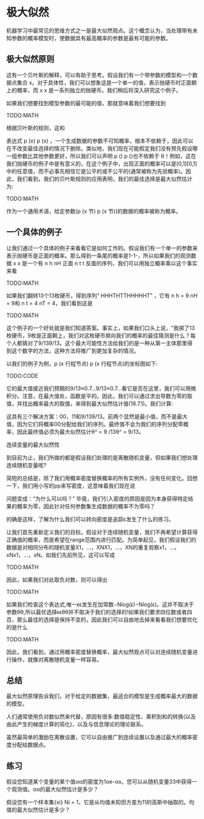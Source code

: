 

<!--
 * @version:
 * @Author:  StevenJokess https://github.com/StevenJokess
 * @Date: 2020-07-25 17:45:41
 * @LastEditors:  StevenJokess https://github.com/StevenJokess
 * @LastEditTime: 2020-07-25 18:55:03
 * @Description:translate by machine half
 * @TODO::
 * @Reference:http://preview.d2l.ai/d2l-en/master/chapter_appendix-mathematics-for-deep-learning/maximum-likelihood.html
-->

# 极大似然

机器学习中最常见的思维方式之一是最大似然观点。这个概念认为，当处理带有未知参数的概率模型时，使数据具有最高概率的参数是最有可能的参数。

## 极大似然原则

这有一个贝叶斯的解释，可以有助于思考。假设我们有一个带参数的模型和一个数据点集合 x。对于具体性，我们可以想象这是一个单一的值，表示抛硬币时正面朝上的概率，而 x x 是一系列独立的抛硬币。我们稍后将深入研究这个例子。

如果我们想要找到模型参数的最可能的值，那就意味着我们想要找到

TODO:MATH

根据贝叶斯的规则，这和

表达式 p (x) p (x) ，一个生成数据的参数不可知概率，根本不依赖于，因此可以在不改变最佳选择的情况下删除。类似地，我们现在可能假定我们没有预先假设哪一组参数比其他参数更好，所以我们可以声明 p () p ()也不依赖于 θ！例如，这在我们抛硬币的例子中是有意义的，在这个例子中，出现正面的概率可以是[0,1][0,1]中的任意值，而不必事先相信它是公平的或不公平的(通常被称为先验概率)。因此，我们看到，我们的贝叶斯规则的应用表明，我们的最佳选择是最大似然估计为:

TODO:MATH

作为一个通用术语，给定参数(p (x 节) p (x 节))的数据的概率被称为概率。

## 一个具体的例子

让我们通过一个具体的例子来看看它是如何工作的。假设我们有一个单一的参数来表示抛硬币是正面的概率。那么得到一条尾的概率是1-1-，所以如果我们的观测数据 x x 是一个有 n h nH 正面 n t t 反面的序列，我们可以用独立概率乘以这个事实来看

TODO:MATH

如果我们翻转13个13枚硬币，得到序列“ HHHTHTTHHHHHT” ，它有 n h = 9 nH = 9和 n t = 4 nT = 4，我们看到这是

TODO:MATH

这个例子的一个好处就是我们知道答案。事实上，如果我们口头上说，“我掷了13枚硬币，9枚是正面朝上，我们对这枚硬币掷向我们的概率的最佳猜测是什么？每个人都猜对了9/139/13。这个最大可能性方法给我们的是一种从第一主体那里得到这个数字的方法，这种方法将推广到更加复杂的情况。

以我们的例子为例，p (x 行程节点) p (x 行程节点)的坐标图如下:

TODO:CODE

它的最大值接近我们预期的9/13≈0.7…9/13≈0.7…看它是否在这里，我们可以用微积分。注意，在最大值处，函数是平的。因此，我们可以通过求出导数为零的取值，并找出概率最大的取值，来得到最大似然估计值(18.7.1)。我们计算:

这具有三个解决方案：00，11和9/139/13。前两个显然是最小值，而不是最大值，因为它们将概率00分配给我们的序列。最终值不会为我们的序列分配零概率，因此最终值必须为最大似然估计θ^ = 9 /13θ^ = 9/13。

连续变量的最大似然性

到目前为止，我们所做的都是假设我们处理的是离散随机变量，但如果我们想处理连续随机变量呢?

简短的总结是，除了我们用概率密度替换概率的所有实例外，没有任何变化。回想一下，我们用小写的pp来写密度，这意味着我们现在说

问题变成：“为什么可以吗？” 毕竟，我们引入密度的原因是因为本身获得特定结果的概率为零，因此针对任何参数集生成数据的概率不为零吗？

的确是这样，了解为什么我们可以转向密度是追踪ε发生了什么的练习。

让我们首先重新定义我们的目标。假设对于连续随机变量，我们不再希望计算获得正确值的概率，而是希望在range范围内进行匹配。为简单起见，我们假设我们的数据是对相同分布的随机变量X1，...，XNX1，...，XN的重复观察x1，...，xNx1，...，xN。如我们先前所见，这可以写成

TODO:MATH

因此，如果我们对此取负对数，则可以得出

TODO:MATH

如果我们检查这个表达式,唯一ϵϵ发生在加常数−Nlog(ϵ)−Nlog⁡(ϵ)。这并不取决于参数θθ,所以最优选择ϵϵθθ并不取决于我们的选择的!如果我们要求四位数或者四百，那么最佳的选择是保持不变的，因此我们可以自由地去掉来看看我们想要优化的是什么

TODO:MATH

因此，我们看到，通过用概率密度替换概率，最大似然观点可以对连续随机变量进行操作，就像对离散随机变量一样容易。


## 总结

最大似然原理告诉我们，对于给定的数据集，最适合的模型是生成概率最大的数据的模型。

人们通常使用负对数似然来代替，原因有很多:数值稳定性、乘积到和的转换(以及由此产生的梯度计算的简化)，以及与信息理论的理论联系。

虽然最简单的激励在离散设置，它可以自由推广到连续设置以及通过最大的概率密度分配给数据点。

## 练习

假设您知道某个变量的某个值αα的密度为1αe-αx。您可以从随机变量33中获得一个观测值。αα的最大似然估计是多少？

假设您有一个样本集{xi} Ni = 1，它是从均值未知但方差为11的高斯中抽取的。均值的最大似然估计是多少？
